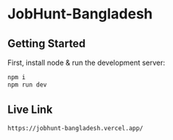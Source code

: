 # JobHunt-Bangladesh

## Getting Started

First, install node & run the development server:

```bash  
npm i
npm run dev
```
## Live Link
```bash
https://jobhunt-bangladesh.vercel.app/
```
